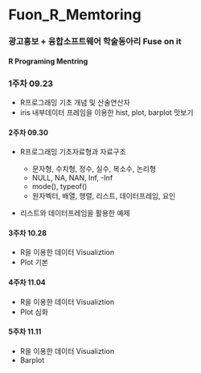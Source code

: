 # Fuon_R_Memtoring
### 광고홍보 + 융합소프트웨어 학술동아리 Fuse on it
#### R Programing Mentring

### 1주차 09.23
- R프로그래밍 기초 개념 및 산술연산자
- iris 내부데이터 프레임을 이용한 hist, plot, barplot 맛보기

#### 2주차 09.30
- R프로그래밍 기초자료형과 자료구조
    * 문자형, 수치형, 정수, 실수, 복소수, 논리형
    * NULL, NA, NAN, Inf, -Inf
    * mode(), typeof()
    * 원자벡터, 배열, 행렬, 리스트, 데이터프레임, 요인

- 리스트와 데이터프레임을 활용한 예제

#### 3주차 10.28
- R을 이용한 데이터 Visualiztion
- Plot 기본

#### 4주차 11.04
- R을 이용한 데이터 Visualiztion
- Plot 심화

#### 5주차 11.11
- R을 이용한 데이터 Visualiztion
- Barplot